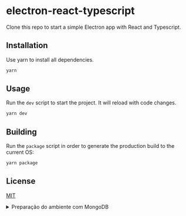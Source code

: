 # electron-react-typescript
Clone this repo to start a simple Electron app with React and Typescript.

## Installation

Use yarn to install all dependencies.

```bash
yarn
```

## Usage

Run the `dev` script to start the project. It will reload with code changes.

```bash
yarn dev
```

## Building

Run the `package` script in order to generate the production build to the current OS: 

```bash
yarn package
```

## License

[MIT](https://choosealicense.com/licenses/mit/)

<details>
<summary>Preparação do ambiente com MongoDB</summary>


Instalação do MongoDB:
```
yarn add mongodb
```

Instalação dos Types do MongoDB:
```
yarn add @types/mongodb
```

Instalação do React-Icons:
```
yarn add react-icons --save
```

</details>